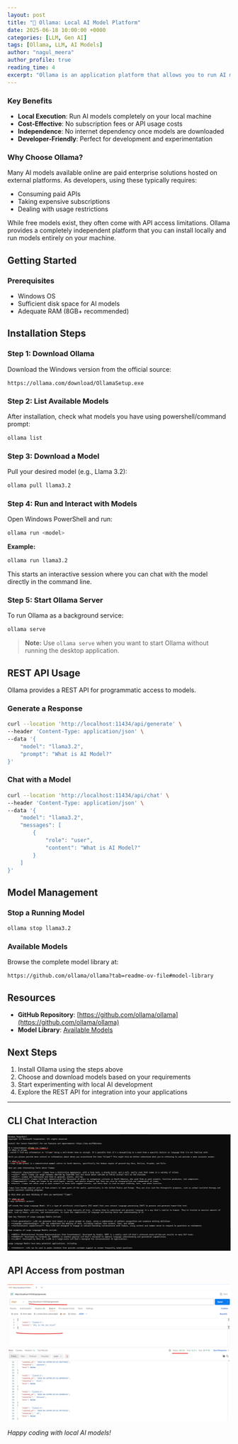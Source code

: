 ```yaml
---
layout: post
title: "🦙 Ollama: Local AI Model Platform"
date: 2025-06-18 10:00:00 +0000
categories: [LLM, Gen AI]
tags: [Ollama, LLM, AI Models]
author: "nagul_meera"
author_profile: true
reading_time: 4
excerpt: "Ollama is an application platform that allows you to run AI models locally on your machine. This provides a convenient way for AI developers and enthusiasts to start exploring and building LLM applications without relying on external services."
---
```

### Key Benefits

- **Local Execution**: Run AI models completely on your local machine
- **Cost-Effective**: No subscription fees or API usage costs
- **Independence**: No internet dependency once models are downloaded
- **Developer-Friendly**: Perfect for development and experimentation

### Why Choose Ollama?

Many AI models available online are paid enterprise solutions hosted on external platforms. As developers, using these typically requires:
- Consuming paid APIs
- Taking expensive subscriptions
- Dealing with usage restrictions

While free models exist, they often come with API access limitations. Ollama provides a completely independent platform that you can install locally and run models entirely on your machine.

## Getting Started

### Prerequisites
- Windows OS
- Sufficient disk space for AI models
- Adequate RAM (8GB+ recommended)

## Installation Steps

### Step 1: Download Ollama
Download the Windows version from the official source:
```
https://ollama.com/download/OllamaSetup.exe
```

### Step 2: List Available Models
After installation, check what models you have using powershell/command prompt:
```bash
ollama list
```

### Step 3: Download a Model
Pull your desired model (e.g., Llama 3.2):
```bash
ollama pull llama3.2
```

### Step 4: Run and Interact with Models
Open Windows PowerShell and run:
```bash
ollama run <model>
```

**Example:**
```bash
ollama run llama3.2
```

This starts an interactive session where you can chat with the model directly in the command line.

### Step 5: Start Ollama Server
To run Ollama as a background service:
```bash
ollama serve
```

> **Note:** Use `ollama serve` when you want to start Ollama without running the desktop application.

## REST API Usage

Ollama provides a REST API for programmatic access to models.

### Generate a Response
```bash
curl --location 'http://localhost:11434/api/generate' \
--header 'Content-Type: application/json' \
--data '{
    "model": "llama3.2",
    "prompt": "What is AI Model?"
}'
```

### Chat with a Model
```bash
curl --location 'http://localhost:11434/api/chat' \
--header 'Content-Type: application/json' \
--data '{
    "model": "llama3.2",
    "messages": [
        {
            "role": "user",
            "content": "What is AI Model?"
        }
    ]
}'
```

## Model Management

### Stop a Running Model
```bash
ollama stop llama3.2
```

### Available Models
Browse the complete model library at:
```
https://github.com/ollama/ollama?tab=readme-ov-file#model-library
```

## Resources

- **GitHub Repository**: [https://github.com/ollama/ollama](https://github.com/ollama/ollama)
- **Model Library**: [Available Models](https://github.com/ollama/ollama?tab=readme-ov-file#model-library)

## Next Steps

1. Install Ollama using the steps above
2. Choose and download models based on your requirements
3. Start experimenting with local AI development
4. Explore the REST API for integration into your applications

---
## CLI Chat Interaction

![1.png](/docs/assets/images/2025/june/ollama_local_ai_model_platform/1.png)

## API Access from postman

![2.png](/docs/assets/images/2025/june/ollama_local_ai_model_platform/2.png)

*Happy coding with local AI models!*